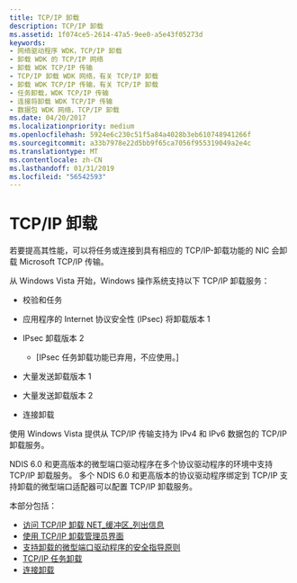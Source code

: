 ```yaml
---
title: TCP/IP 卸载
description: TCP/IP 卸载
ms.assetid: 1f074ce5-2614-47a5-9ee0-a5e43f05273d
keywords:
- 网络驱动程序 WDK，TCP/IP 卸载
- 卸载 WDK 的 TCP/IP 网络
- 卸载 WDK TCP/IP 传输
- TCP/IP 卸载 WDK 网络，有关 TCP/IP 卸载
- 卸载 WDK TCP/IP 传输，有关 TCP/IP 卸载
- 任务卸载，WDK TCP/IP 传输
- 连接将卸载 WDK TCP/IP 传输
- 数据包 WDK 网络，TCP/IP 卸载
ms.date: 04/20/2017
ms.localizationpriority: medium
ms.openlocfilehash: 5924e6c230c51f5a84a4028b3eb610748941266f
ms.sourcegitcommit: a33b7978e22d5bb9f65ca7056f955319049a2e4c
ms.translationtype: MT
ms.contentlocale: zh-CN
ms.lasthandoff: 01/31/2019
ms.locfileid: "56542593"
---
```

# <a name="tcpip-offload"></a>TCP/IP 卸载





若要提高其性能，可以将任务或连接到具有相应的 TCP/IP-卸载功能的 NIC 会卸载 Microsoft TCP/IP 传输。

从 Windows Vista 开始，Windows 操作系统支持以下 TCP/IP 卸载服务：

-   校验和任务

-   应用程序的 Internet 协议安全性 (IPsec) 将卸载版本 1

-   IPsec 卸载版本 2
    - \[IPsec 任务卸载功能已弃用，不应使用。\]

-   大量发送卸载版本 1

-   大量发送卸载版本 2

-   连接卸载

使用 Windows Vista 提供从 TCP/IP 传输支持为 IPv4 和 IPv6 数据包的 TCP/IP 卸载服务。

NDIS 6.0 和更高版本的微型端口驱动程序在多个协议驱动程序的环境中支持 TCP/IP 卸载服务。 多个 NDIS 6.0 和更高版本的协议驱动程序绑定到 TCP/IP 支持卸载的微型端口适配器可以配置 TCP/IP 卸载服务。

本部分包括：

-   [访问 TCP/IP 卸载 NET\_缓冲区\_列出信息](accessing-tcp-ip-offload-net-buffer-list-information.md)
-   [使用 TCP/IP 卸载管理员界面](using-the-tcp-ip-offload-administrator-interface.md)
-   [支持卸载的微型端口驱动程序的安全指导原则](security-guidelines-for-offload-capable-miniport-drivers.md)
-   [TCP/IP 任务卸载](task-offload.md)
-   [连接卸载](connection-offload.md)

 

 





